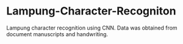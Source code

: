 # Lampung-Character-Recogniton
Lampung character recognition using CNN. Data was obtained from document manuscripts and handwriting.
